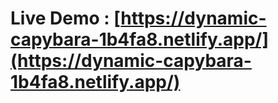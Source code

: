 # Live Demo : [https://dynamic-capybara-1b4fa8.netlify.app/](https://dynamic-capybara-1b4fa8.netlify.app/)
